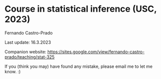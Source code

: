 # Course in statistical inference (USC, 2023)

Fernando Castro-Prado

Last update: 16.3.2023

Companion website: https://sites.google.com/view/fernando-castro-prado/teaching/stat-325

If you (think you may) have found any mistake, please email me to let me know. :)
